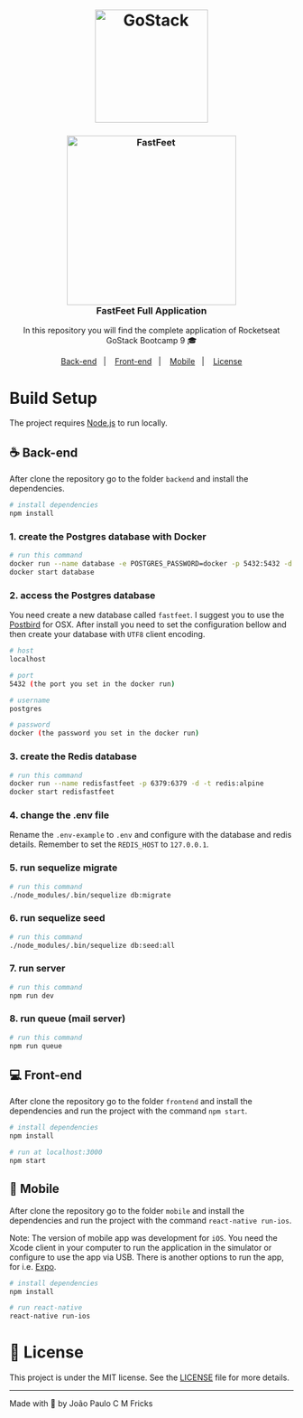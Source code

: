 <h1 align="center">
    <img alt="GoStack" src="https://rocketseat-cdn.s3-sa-east-1.amazonaws.com/bootcamp-header.png" width="200px" />
</h1>

<h3 align="center">
  <img alt="FastFeet" src="https://i.imgur.com/LtZ2BBx.png" width="300px" /> <br/>
  FastFeet Full Application
</h3>

<p align="center">In this repository you will find the complete application of Rocketseat GoStack Bootcamp 9 🎓</p>

<p align="center">
  <a href="#coffee-back-end">Back-end</a>&nbsp;&nbsp;&nbsp;|&nbsp;&nbsp;&nbsp;
  <a href="#computer-front-end">Front-end</a>&nbsp;&nbsp;&nbsp;|&nbsp;&nbsp;&nbsp;
  <a href="#iphone-mobile">Mobile</a>&nbsp;&nbsp;&nbsp;|&nbsp;&nbsp;&nbsp;
  <a href="#memo-license">License</a>
</p>

# Build Setup

The project requires [Node.js](https://nodejs.org/) to run locally.

## :coffee: Back-end

After clone the repository go to the folder `backend` and install the dependencies.

```bash
# install dependencies
npm install
```

### 1. create the Postgres database with Docker

```bash
# run this command
docker run --name database -e POSTGRES_PASSWORD=docker -p 5432:5432 -d postgres
docker start database
```

### 2. access the Postgres database

You need create a new database called `fastfeet`. I suggest you to use the [Postbird](https://www.electronjs.org/apps/postbird) for OSX. After install you need to set the configuration bellow and then create your database with `UTF8` client encoding.

```bash
# host
localhost

# port
5432 (the port you set in the docker run)

# username
postgres

# password
docker (the password you set in the docker run)
```

### 3. create the Redis database

```bash
# run this command
docker run --name redisfastfeet -p 6379:6379 -d -t redis:alpine
docker start redisfastfeet
```

### 4. change the .env file

Rename the `.env-example` to `.env` and configure with the database and redis details. Remember to set the `REDIS_HOST` to `127.0.0.1`.

### 5. run sequelize migrate

```bash
# run this command
./node_modules/.bin/sequelize db:migrate
```

### 6. run sequelize seed

```bash
# run this command
./node_modules/.bin/sequelize db:seed:all
```

### 7. run server

```bash
# run this command
npm run dev
```

### 8. run queue (mail server)

```bash
# run this command
npm run queue
```

## :computer: Front-end

After clone the repository go to the folder `frontend` and install the dependencies and run the project with the command `npm start`.

```bash
# install dependencies
npm install
```

```bash
# run at localhost:3000
npm start
```

## :iphone: Mobile

After clone the repository go to the folder `mobile` and install the dependencies and run the project with the command `react-native run-ios`.

Note: The version of mobile app was development for `iOS`. You need the Xcode client in your computer to run the application in the simulator or configure to use the app via USB. There is another options to run the app, for i.e. [Expo](https://expo.io/learn).

```bash
# install dependencies
npm install
```

```bash
# run react-native
react-native run-ios
```

# :memo: License

This project is under the MIT license. See the [LICENSE](LICENSE.md) file for more details.

---

Made with :blue_heart: by João Paulo C M Fricks
